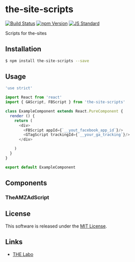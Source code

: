 the-site-scripts
==========

<!---
This file is generated by ape-tmpl. Do not update manually.
--->

<!-- Badge Start -->
<a name="badges"></a>

[![Build Status][bd_travis_shield_url]][bd_travis_url]
[![npm Version][bd_npm_shield_url]][bd_npm_url]
[![JS Standard][bd_standard_shield_url]][bd_standard_url]

[bd_repo_url]: https://github.com/the-labo/the-site-scripts
[bd_travis_url]: http://travis-ci.org/the-labo/the-site-scripts
[bd_travis_shield_url]: http://img.shields.io/travis/the-labo/the-site-scripts.svg?style=flat
[bd_travis_com_url]: http://travis-ci.com/the-labo/the-site-scripts
[bd_travis_com_shield_url]: https://api.travis-ci.com/the-labo/the-site-scripts.svg?token=
[bd_license_url]: https://github.com/the-labo/the-site-scripts/blob/master/LICENSE
[bd_codeclimate_url]: http://codeclimate.com/github/the-labo/the-site-scripts
[bd_codeclimate_shield_url]: http://img.shields.io/codeclimate/github/the-labo/the-site-scripts.svg?style=flat
[bd_codeclimate_coverage_shield_url]: http://img.shields.io/codeclimate/coverage/github/the-labo/the-site-scripts.svg?style=flat
[bd_gemnasium_url]: https://gemnasium.com/the-labo/the-site-scripts
[bd_gemnasium_shield_url]: https://gemnasium.com/the-labo/the-site-scripts.svg
[bd_npm_url]: http://www.npmjs.org/package/the-site-scripts
[bd_npm_shield_url]: http://img.shields.io/npm/v/the-site-scripts.svg?style=flat
[bd_standard_url]: http://standardjs.com/
[bd_standard_shield_url]: https://img.shields.io/badge/code%20style-standard-brightgreen.svg

<!-- Badge End -->


<!-- Description Start -->
<a name="description"></a>

Scripts for the-sites

<!-- Description End -->


<!-- Overview Start -->
<a name="overview"></a>



<!-- Overview End -->


<!-- Sections Start -->
<a name="sections"></a>

<!-- Section from "doc/guides/01.Installation.md.hbs" Start -->

<a name="section-doc-guides-01-installation-md"></a>

Installation
-----

```bash
$ npm install the-site-scripts --save
```


<!-- Section from "doc/guides/01.Installation.md.hbs" End -->

<!-- Section from "doc/guides/02.Usage.md.hbs" Start -->

<a name="section-doc-guides-02-usage-md"></a>

Usage
---------

```javascript
'use strict'

import React from 'react'
import { GAScript, FBScript } from 'the-site-scripts'

class ExampleComponent extends React.PureComponent {
  render () {
    return (
      <div>
        <FBScript appId={`__yout_facebook_app_id`}/>
        <GTagScript trackingId={`__your_ga_tracking`}/>
      </div>

    )
  }
}

export default ExampleComponent

```


<!-- Section from "doc/guides/02.Usage.md.hbs" End -->

<!-- Section from "doc/guides/03.Components.md.hbs" Start -->

<a name="section-doc-guides-03-components-md"></a>

Components
-----------

### TheAMZAdScript






<!-- Section from "doc/guides/03.Components.md.hbs" End -->


<!-- Sections Start -->


<!-- LICENSE Start -->
<a name="license"></a>

License
-------
This software is released under the [MIT License](https://github.com/the-labo/the-site-scripts/blob/master/LICENSE).

<!-- LICENSE End -->


<!-- Links Start -->
<a name="links"></a>

Links
------

+ [THE Labo][t_h_e_labo_url]

[t_h_e_labo_url]: https://github.com/the-labo

<!-- Links End -->
